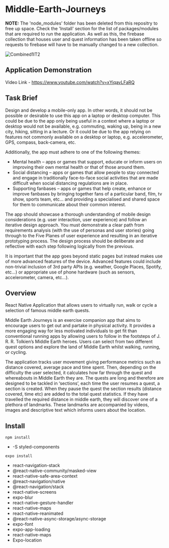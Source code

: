 # Middle-Earth-Journeys

**NOTE:** The 'node_modules' folder has been deleted from this repositry to free up space. Check the 'Install' section for the list of packages/modules that are required to run the application. As well as this, the firebase collection that houses user and quest information has been taken offline so requests to firebase will have to be manually changed to a new collection.  

![Combined1IT2](https://user-images.githubusercontent.com/32711675/128638578-5645c64f-9e22-4d84-a0ca-7fb43f3d2c7d.png)

## Application Demonstration
Video Link - https://www.youtube.com/watch?v=xYiqavLFaRQ

## Task Brief
Design and develop a mobile-only app. In other words, it should not be possible or desirable to use this app on a laptop or desktop computer. This could be due to the app only being useful in a context where a laptop or desktop would not be available, e.g. commuting, waking up, being in a new city, hiking, sitting in a lecture. Or it could be due to the app relying on features not commonly available on a desktop or laptop, e.g. accelerometer, GPS, compass, back-camera, etc.

Additionally, the app must adhere to one of the following themes:
* Mental health – apps or games that support, educate or inform users on
  improving their own mental health or that of those around them.
* Social distancing – apps or games that allow people to stay connected and
  engage in traditionally face-to-face social activities that are made difficult when
social distancing regulations are in place.
* Supporting fanbases – apps or games that help create, enhance or improve
  fanbases by bringing together fans of a particular band, film, tv show, sports
  team, etc… and providing a specialised and shared space for them to
  communicate about their common interest.

The app should showcase a thorough understanding of mobile design considerations (e.g. user interaction, user experience) and follow an iterative design approach. You must demonstrate a clear path from requirements analysis (with the use of personas and user stories) going through to the Five Planes of user experience and resulting in an iterative prototyping process. The design process should be deliberate and reflective with each step following logically from the previous.

It is important that the app goes beyond static pages but instead makes use of more advanced features of the device. Advanced features could include non-trivial inclusion of 3rd party APIs (e.g. weather, Google Places, Spotify, etc…) or appropriate use of phone hardware (such as sensors, accelerometer, camera, etc…).

## Overview
React Native Application that allows users to virtually run, walk or cycle a selection of famous middle earth quests.

Middle Earth Journeys is an exercise companion app that aims to encourage users to get out and partake in physical activity. It provides a more engaging way for less motivated individuals to get fit than conventional running apps by allowing users to follow in the footsteps of J. R. R. Tolkien’s Middle Earth heroes. Users can select from two different quest options and explore the land of Middle Earth whilst walking, running, or cycling. 

The application tracks user movement giving performance metrics such as distance covered, average pace and time spent. Then, depending on the difficulty the user selected, it calculates how far through the quest and whereabouts in Middle Earth they are. The quests are long and therefore are designed to be tackled in ‘sections’, each time the user resumes a quest, a section is created. When they pause the quest the section results (distance covered, time etc) are added to the total quest statistics. If they have travelled the required distance in middle earth, they will discover one of a plethora of landmarks. These landmarks are accompanied by videos, images and descriptive text which informs users about the location.

## Install

`npm install`
* -S styled-components

`expo install`
* react-navigation-stack
*	@react-native-community/masked-view
* react-native-safe-area-context
* @react-navigation/native
* @react-navigation/stack
* react-native-screens
* expo-blur
* react-native-gesture-handler
* react-native-maps
* react-native-reanimated
* @react-native-async-storage/async-storage
* expo-font
* expo-app-loading
* react-native-maps
* Expo-location
